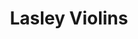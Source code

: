 ---
title: "Lasley Violins"
url: /seattle/lasley-violins-university-way-northeast/
shop: musical instrument
---